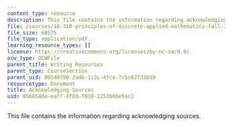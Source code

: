 ```yaml
---
content_type: resource
description: This file contains the information regarding acknowledging sources.
file: /courses/18-310-principles-of-discrete-applied-mathematics-fall-2013/856654deeaff4f8df018125366be5ac1_MIT18_310F13_acknowledg.pdf
file_size: 60575
file_type: application/pdf
learning_resource_types: []
license: https://creativecommons.org/licenses/by-nc-sa/4.0/
ocw_type: OCWFile
parent_title: Writing Resources
parent_type: CourseSection
parent_uid: 905d4790-2adb-1c3c-4fce-7cbc62f33659
resourcetype: Document
title: Acknowledging Sources
uid: 856654de-eaff-4f8d-f018-125366be5ac1
---
```

This file contains the information regarding acknowledging sources.
